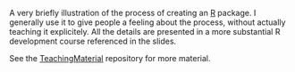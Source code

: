 A very briefly illustration of the process of creating an [R](http://www.r-project.org/) package. 
I generally use it to give people a feeling about the process, without actually teaching it explicitely. 
All the details are presented in a more substantial R development course referenced in the slides.

See the [TeachingMaterial](https://github.com/lgatto/TeachingMaterial) repository for more material.

